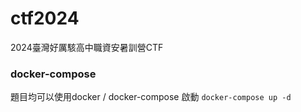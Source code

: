 # ctf2024
2024臺灣好厲駭高中職資安暑訓營CTF

### docker-compose
題目均可以使用docker / docker-compose 啟動
`docker-compose up -d`
